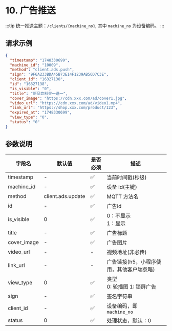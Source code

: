 # 10. 广告推送

:::tip
统一推送主题：`/clients/{machine_no}`, 其中 `machine_no` 为设备编码。
:::

## 请求示例

```json
{
  "timestamp": "1748330699",
  "machine_id": "10009",
  "method": "client.ads.push",
  "sign": "9F6A233BDA45B73E14F1239AB56D7C3E",
  "client_id": "16327138",
  "id": "16327138",
  "is_visible": "0",
  "title": "新品饮料买一送一",
  "cover_image": "https://cdn.xxx.com/ad/cover1.jpg",
  "video_url": "https://cdn.xxx.com/ad/video1.mp4",
  "link_url": "https://shop.xxx.com/product/123",
  "expired_at": "1748330699",
  "view_type": "0",
  "status": "0"
}
```

## 参数说明

| 字段名         | 默认值               | 是否必须 | 描述                      |
|-------------|-------------------|------|-------------------------|
| timestamp   | -                 | ✅    | 当前时间戳(秒级)               |
| machine_id  | -                 | ✅    | 设备 id(主键)               |
| method      | client.ads.update | ✅    | MQTT 方法名                |
| id          | -                 | ✅    | 广告id                    |
| is_visible  | 0                 | ✅    | 0：不显示<br /> 1：显示        |
| title       | -                 | ✅    | 广告标题                    |
| cover_image | -                 | ✅    | 广告图片                    |
| video_url   | -                 | -    | 视频地址(非必传)               |
| link_url    | -                 | -    | 广告链接(h5，小程序使用，其他客户端忽略)  |
| view_type   | 0                 | ✅    | 类型<br /> 0: 轮播图 1: 锁屏广告 |
| sign        | -                 | ✅    | 签名字符串                   |
| client_id   | -                 | ✅    | 设备编码，即 `machine_no`     |
| status      | 0                 | ✅    | 处理状态，默认：0               |
